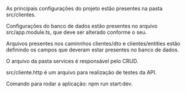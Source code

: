As principais configurações do projeto estão presentes na pasta src/clientes.

Configurações do banco de dados estão presentes no arquivo src/app.module.ts, que deve ser alterado conforme o seu.

Arquivos presentes nos caminnhos clientes/dto e clientes/entities estão definindo os campos que deveram estar presentes no banco de dados.

O arquivo da pasta services é responsável pelo CRUD.

src/cliente.http é um arquivo para realização de testes da API.

Comando para rodar a aplicação: npm run start:dev.
